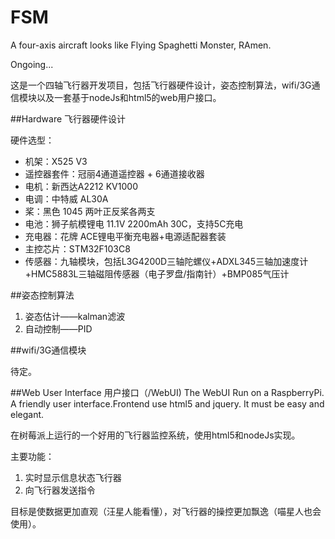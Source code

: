 FSM
===

A four-axis aircraft looks like Flying Spaghetti Monster, RAmen.

Ongoing...

这是一个四轴飞行器开发项目，包括飞行器硬件设计，姿态控制算法，wifi/3G通信模块以及一套基于nodeJs和html5的web用户接口。

##Hardware 飞行器硬件设计

硬件选型：
- 机架：X525 V3
- 遥控器套件：冠丽4通道遥控器 + 6通道接收器
- 电机：新西达A2212 KV1000
- 电调：中特威 AL30A
- 桨：黑色 1045 两叶正反桨各两支
- 电池：狮子航模锂电 11.1V 2200mAh 30C，支持5C充电
- 充电器：花牌 ACE锂电平衡充电器+电源适配器套装
- 主控芯片：STM32F103C8
- 传感器：九轴模块，包括L3G4200D三轴陀螺仪+ADXL345三轴加速度计+HMC5883L三轴磁阻传感器（电子罗盘/指南针）+BMP085气压计

##姿态控制算法

1. 姿态估计——kalman滤波
2. 自动控制——PID

##wifi/3G通信模块

待定。

##Web User Interface 用户接口（/WebUI)
The WebUI Run on a RaspberryPi.
A friendly user interface.Frontend use html5 and jquery. It must be easy and elegant.

在树莓派上运行的一个好用的飞行器监控系统，使用html5和nodeJs实现。

主要功能：
1. 实时显示信息状态飞行器
2. 向飞行器发送指令

目标是使数据更加直观（汪星人能看懂），对飞行器的操控更加飘逸（喵星人也会使用）。
